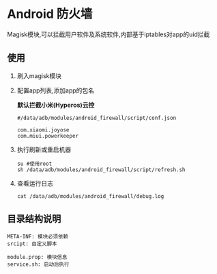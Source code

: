 # Android 防火墙

Magisk模块,可以拦截用户软件及系统软件,内部基于iptables对app的uid拦截



## 使用

1. 刷入magisk模块

2. 配置app列表,添加app的包名

   **默认拦截小米(Hyperos)云控**

   ```shell
   #/data/adb/modules/android_firewall/script/conf.json
   
   com.xiaomi.joyose
   com.miui.powerkeeper
   ```

3. 执行刷新或重启机器

   ```shell
   su #使用root
   sh /data/adb/modules/android_firewall/script/refresh.sh
   ```

4. 查看运行日志

   ```shell
   cat /data/adb/modules/android_firewall/debug.log
   ```

   

## 目录结构说明

```
META-INF: 模块必须依赖
srcipt: 自定义脚本

module.prop: 模块信息
service.sh: 启动后执行
```

